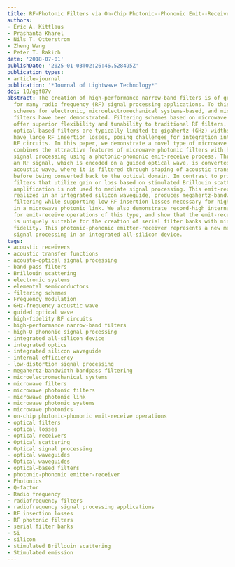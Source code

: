 ```yaml
---
title: RF-Photonic Filters via On-Chip Photonic--Phononic Emit--Receive Operations
authors:
- Eric A. Kittlaus
- Prashanta Kharel
- Nils T. Otterstrom
- Zheng Wang
- Peter T. Rakich
date: '2018-07-01'
publishDate: '2025-01-03T02:26:46.528495Z'
publication_types:
- article-journal
publication: '*Journal of Lightwave Technology*'
doi: 10/ggf87v
abstract: The creation of high-performance narrow-band filters is of great interest
  for many radio frequency (RF) signal processing applications. To this end, numerous
  schemes for electronic, microelectromechanical systems-based, and microwave photonic
  filters have been demonstrated. Filtering schemes based on microwave photonic systems
  offer superior flexibility and tunability to traditional RF filters. However, these
  optical-based filters are typically limited to gigahertz (GHz) widths and often
  have large RF insertion losses, posing challenges for integration into high-fidelity
  RF circuits. In this paper, we demonstrate a novel type of microwave filter that
  combines the attractive features of microwave photonic filters with high-Q phononic
  signal processing using a photonic-phononic emit-receive process. Through this process,
  an RF signal, which is encoded on a guided optical wave, is converted into a GHz-frequency
  acoustic wave, where it is filtered through shaping of acoustic transfer functions
  before being converted back to the optical domain. In contrast to prior phononic
  filters that utilize gain or loss based on stimulated Brillouin scattering, optical
  amplification is not used to mediate signal processing. This emit-receive functionality,
  realized in an integrated silicon waveguide, produces megahertz-bandwidth bandpass
  filtering while supporting low RF insertion losses necessary for high dynamic range
  in a microwave photonic link. We also demonstrate record-high internal efficiency
  for emit-receive operations of this type, and show that the emit-receive operation
  is uniquely suitable for the creation of serial filter banks with minimal loss of
  fidelity. This photonic-phononic emitter-receiver represents a new method for low-distortion
  signal processing in an integrated all-silicon device.
tags:
- acoustic receivers
- acoustic transfer functions
- acousto-optical signal processing
- band-pass filters
- Brillouin scattering
- electronic systems
- elemental semiconductors
- filtering schemes
- Frequency modulation
- GHz-frequency acoustic wave
- guided optical wave
- high-fidelity RF circuits
- high-performance narrow-band filters
- high-Q phononic signal processing
- integrated all-silicon device
- integrated optics
- integrated silicon waveguide
- internal efficiency
- low-distortion signal processing
- megahertz-bandwidth bandpass filtering
- microelectromechanical systems
- microwave filters
- microwave photonic filters
- microwave photonic link
- microwave photonic systems
- microwave photonics
- on-chip photonic-phononic emit-receive operations
- optical filters
- optical losses
- optical receivers
- Optical scattering
- Optical signal processing
- optical waveguides
- Optical waveguides
- optical-based filters
- photonic-phononic emitter-receiver
- Photonics
- Q-factor
- Radio frequency
- radiofrequency filters
- radiofrequency signal processing applications
- RF insertion losses
- RF photonic filters
- serial filter banks
- Si
- silicon
- stimulated Brillouin scattering
- Stimulated emission
---
```

